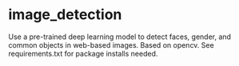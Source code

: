 # image_detection
Use a pre-trained deep learning model to detect faces, gender, and common objects in web-based images. Based on opencv. See requirements.txt for package installs needed.
